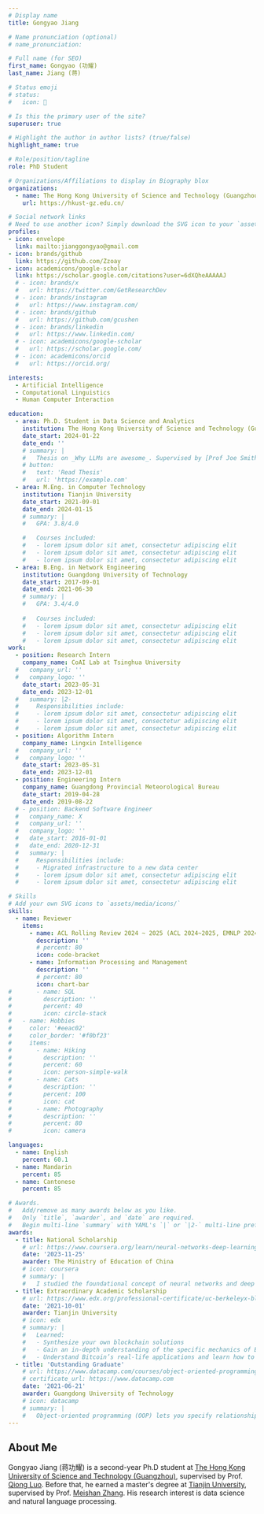 ```yaml
---
# Display name
title: Gongyao Jiang

# Name pronunciation (optional)
# name_pronunciation: 

# Full name (for SEO)
first_name: Gongyao (功耀)
last_name: Jiang (蒋)

# Status emoji
# status:
#   icon: 🐍

# Is this the primary user of the site?
superuser: true

# Highlight the author in author lists? (true/false)
highlight_name: true

# Role/position/tagline
role: PhD Student

# Organizations/Affiliations to display in Biography blox
organizations:
  - name: The Hong Kong University of Science and Technology (Guangzhou)
    url: https://hkust-gz.edu.cn/

# Social network links
# Need to use another icon? Simply download the SVG icon to your `assets/media/icons/` folder.
profiles:
- icon: envelope
  link: mailto:jianggongyao@gmail.com
- icon: brands/github
  link: https://github.com/Zzoay
- icon: academicons/google-scholar
  link: https://scholar.google.com/citations?user=6dXQheAAAAAJ
  # - icon: brands/x
  #   url: https://twitter.com/GetResearchDev
  # - icon: brands/instagram
  #   url: https://www.instagram.com/
  # - icon: brands/github
  #   url: https://github.com/gcushen
  # - icon: brands/linkedin
  #   url: https://www.linkedin.com/
  # - icon: academicons/google-scholar
  #   url: https://scholar.google.com/
  # - icon: academicons/orcid
  #   url: https://orcid.org/

interests:
  - Artificial Intelligence
  - Computational Linguistics
  - Human Computer Interaction

education:
  - area: Ph.D. Student in Data Science and Analytics
    institution: The Hong Kong University of Science and Technology (Guangzhou)
    date_start: 2024-01-22
    date_end: ''
    # summary: |
    #   Thesis on _Why LLMs are awesome_. Supervised by [Prof Joe Smith](https://example.com). Presented papers at 5 IEEE conferences with the contributions being published in 2 Springer journals.
    # button:
    #   text: 'Read Thesis'
    #   url: 'https://example.com'
  - area: M.Eng. in Computer Technology
    institution: Tianjin University
    date_start: 2021-09-01
    date_end: 2024-01-15
    # summary: |
    #   GPA: 3.8/4.0

    #   Courses included:
    #   - lorem ipsum dolor sit amet, consectetur adipiscing elit
    #   - lorem ipsum dolor sit amet, consectetur adipiscing elit
    #   - lorem ipsum dolor sit amet, consectetur adipiscing elit
  - area: B.Eng. in Network Engineering
    institution: Guangdong University of Technology
    date_start: 2017-09-01
    date_end: 2021-06-30
    # summary: |
    #   GPA: 3.4/4.0
      
    #   Courses included:
    #   - lorem ipsum dolor sit amet, consectetur adipiscing elit
    #   - lorem ipsum dolor sit amet, consectetur adipiscing elit
    #   - lorem ipsum dolor sit amet, consectetur adipiscing elit
work:
  - position: Research Intern
    company_name: CoAI Lab at Tsinghua University
  #   company_url: ''
  #   company_logo: ''
    date_start: 2023-05-31
    date_end: 2023-12-01
  #   summary: |2-
  #     Responsibilities include:
  #     - lorem ipsum dolor sit amet, consectetur adipiscing elit
  #     - lorem ipsum dolor sit amet, consectetur adipiscing elit
  #     - lorem ipsum dolor sit amet, consectetur adipiscing elit
  - position: Algorithm Intern
    company_name: Lingxin Intelligence
  #   company_url: ''
  #   company_logo: ''
    date_start: 2023-05-31
    date_end: 2023-12-01
  - position: Engineering Intern
    company_name: Guangdong Provincial Meteorological Bureau
    date_start: 2019-04-28
    date_end: 2019-08-22
  # - position: Backend Software Engineer
  #   company_name: X
  #   company_url: ''
  #   company_logo: ''
  #   date_start: 2016-01-01
  #   date_end: 2020-12-31
  #   summary: |
  #     Responsibilities include:
  #     - Migrated infrastructure to a new data center
  #     - lorem ipsum dolor sit amet, consectetur adipiscing elit
  #     - lorem ipsum dolor sit amet, consectetur adipiscing elit

# Skills
# Add your own SVG icons to `assets/media/icons/`
skills:
  - name: Reviewer
    items:
      - name: ACL Rolling Review 2024 ~ 2025 (ACL 2024~2025, EMNLP 2024, NAACL 2025)
        description: ''
        # percent: 80
        icon: code-bracket
      - name: Information Processing and Management
        description: ''
        # percent: 80
        icon: chart-bar
#       - name: SQL
#         description: ''
#         percent: 40
#         icon: circle-stack
#   - name: Hobbies
#     color: '#eeac02'
#     color_border: '#f0bf23'
#     items:
#       - name: Hiking
#         description: ''
#         percent: 60
#         icon: person-simple-walk
#       - name: Cats
#         description: ''
#         percent: 100
#         icon: cat
#       - name: Photography
#         description: ''
#         percent: 80
#         icon: camera

languages:
  - name: English
    percent: 60.1
  - name: Mandarin
    percent: 85  
  - name: Cantonese
    percent: 85

# Awards.
#   Add/remove as many awards below as you like.
#   Only `title`, `awarder`, and `date` are required.
#   Begin multi-line `summary` with YAML's `|` or `|2-` multi-line prefix and indent 2 spaces below.
awards:
  - title: National Scholarship
    # url: https://www.coursera.org/learn/neural-networks-deep-learning
    date: '2023-11-25'
    awarder: The Ministry of Education of China
    # icon: coursera
    # summary: |
    #   I studied the foundational concept of neural networks and deep learning. By the end, I was familiar with the significant technological trends driving the rise of deep learning; build, train, and apply fully connected deep neural networks; implement efficient (vectorized) neural networks; identify key parameters in a neural network’s architecture; and apply deep learning to your own applications.
  - title: Extraordinary Academic Scholarship
    # url: https://www.edx.org/professional-certificate/uc-berkeleyx-blockchain-fundamentals
    date: '2021-10-01'
    awarder: Tianjin University
    # icon: edx
    # summary: |
    #   Learned:
    #   - Synthesize your own blockchain solutions
    #   - Gain an in-depth understanding of the specific mechanics of Bitcoin
    #   - Understand Bitcoin’s real-life applications and learn how to attack and destroy Bitcoin, Ethereum, smart contracts and Dapps, and alternatives to Bitcoin’s Proof-of-Work consensus algorithm
  - title: 'Outstanding Graduate'
    # url: https://www.datacamp.com/courses/object-oriented-programming-with-s3-and-r6-in-r
    # certificate_url: https://www.datacamp.com
    date: '2021-06-21'
    awarder: Guangdong University of Technology
    # icon: datacamp
    # summary: |
    #   Object-oriented programming (OOP) lets you specify relationships between functions and the objects that they can act on, helping you manage complexity in your code. This is an intermediate level course, providing an introduction to OOP, using the S3 and R6 systems. S3 is a great day-to-day R programming tool that simplifies some of the functions that you write. R6 is especially useful for industry-specific analyses, working with web APIs, and building GUIs.
---
```


## About Me

Gongyao Jiang (蒋功耀) is a second-year Ph.D student at [The Hong Kong University of Science and Technology (Guangzhou)](https://www.hkust-gz.edu.cn/), supervised by Prof. [Qiong Luo](https://www.cse.ust.hk/~luo/). Before that, he earned a master's degree at [Tianjin University](http://www.tju.edu.cn/), supervised by Prof. [Meishan Zhang](https://zhangmeishan.github.io/). His research interest is data science and natural language processing. 
